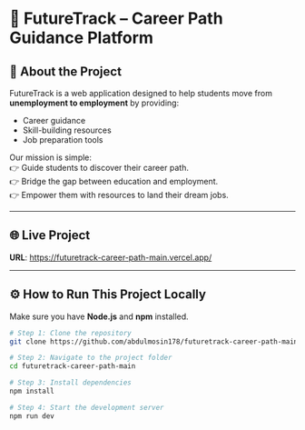# 🚀 FutureTrack – Career Path Guidance Platform  

## 📌 About the Project  
FutureTrack is a web application designed to help students move from **unemployment to employment** by providing:  
- Career guidance  
- Skill-building resources  
- Job preparation tools  

Our mission is simple:  
👉 Guide students to discover their career path.  
👉 Bridge the gap between education and employment.  
👉 Empower them with resources to land their dream jobs.  

---

## 🌐 Live Project  
**URL**: https://futuretrack-career-path-main.vercel.app/


---

## ⚙️ How to Run This Project Locally  

Make sure you have **Node.js** and **npm** installed.  

```sh
# Step 1: Clone the repository
git clone https://github.com/abdulmosin178/futuretrack-career-path-main.git

# Step 2: Navigate to the project folder
cd futuretrack-career-path-main

# Step 3: Install dependencies
npm install

# Step 4: Start the development server
npm run dev
